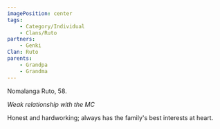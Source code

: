 ```yaml
---
imagePosition: center
tags:
    - Category/Individual
    - Clans/Ruto
partners:
    - Genki
Clan: Ruto
parents:
    - Grandpa
    - Grandma
---
```


Nomalanga Ruto, 58.

_Weak relationship with the MC_

Honest and hardworking; always has the family's best interests at heart.
